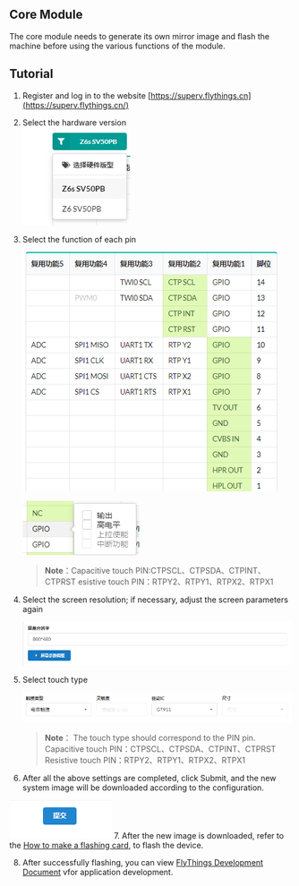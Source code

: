 
      
## Core Module
  The core module needs to generate its own mirror image and flash the machine before using the various functions of the module.

## Tutorial
1. Register and log in to the website [https://superv.flythings.cn](https://superv.flythings.cn/)

2. Select the hardware version   
   ![](assets/superv/hardware.png)
3. Select the function of each pin
 
   ![](assets/superv/pin.png)  
   
   ![](assets/superv/gpio.png)
   
   > **Note**：Capacitive touch PIN:CTPSCL、CTPSDA、CTPINT、CTPRST
esistive touch PIN：RTPY2、RTPY1、RTPX2、RTPX1
4. Select the screen resolution; if necessary, adjust the screen parameters again

   ![](assets/superv/resolution.png)
5. Select touch type

   ![](assets/superv/touch.png)
   > **Note**： The touch type should correspond to the PIN pin. Capacitive touch PIN：CTPSCL、CTPSDA、CTPINT、CTPRST
Resistive touch PIN：RTPY2、RTPY1、RTPX2、RTPX1

6. After all the above settings are completed, click Submit, and the new system image will be downloaded according to the configuration.

  ![](assets/superv/submit.png)
7. After the new image is downloaded, refer to the [How to make a flashing card](https://docs.flythings.cn/zh-hans/sd_boot), to flash the device.

8. After successfully flashing, you can view [FlyThings Development Document](https://docs.flythings.cn/) vfor application development.







